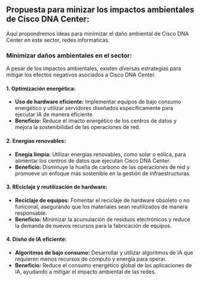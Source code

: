 ## Propuesta para minizar los impactos ambientales de Cisco DNA Center:
Aquí propondremos ideas para minimizar el daño ambiental de Cisco DNA Center en este sector, redes informaticas.

### Minimizar daños ambientales en el sector:
A pesar de los impactos ambientales, existen diversas estrategias para mitigar los efectos negativos asociados a Cisco DNA Center.

#### 1. Optimización energética:
- **Uso de hardware eficiente:** Implementar equipos de bajo consumo energético y utilizar servidores diseñados específicamente para ejecutar IA de manera eficiente.
- **Beneficio:** Reduce el imacto energético de los centros de datos y mejora la sostenibilidad de las operaciones de red.

#### 2. Energías renovables:
- **Enegía limpia:** Utilizar energías renovables, como solar o eólica, para alimentar los centros de datos que ejecutan Cisco DNA Center.
- **Beneficio:** Disminuye la huella de carbono de las operaciones de red y promueve un enfoque más sostenible en la gestión de infraestructuras.

#### 3. REciclaje y reutilización de hardware:
- **Reciclaje de equipos:** Fomentar el reciclaje de hardware obsoleto o no funiconal, asegurando que los materiales sean reutilizados de manera responsable.
- **Beneficio:** Minimizar la acumulación de residuos electrónicos y reduce la demanda de nuevos recursos para la fabricación de equipos.

#### 4. Disño de IA eficiente:
- **Algoritmos de bajo consumo:** Desarrollar y utilizar algoritmos de IA que requieren menos recursos de cómputo y energía para operar.
- **Beneficio:** Reduce el consumo energético global de las aplicaciones de IA, ayudando a mitigar el impacto ambiental de las redes.